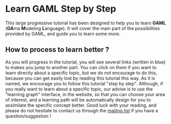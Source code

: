 # Learn GAML Step by Step

This large progressive tutorial has been designed to help you to learn **GAML** (**GA**ma **M**odeling **L**anguage).
It will cover the main part of the possibilities provided by GAML, and guide you to learn some more.

## How to process to learn better ?

As you will progress in the tutorial, you will see several links (written in blue) to makes you jump to another part. You can click on them if you want to learn directly about a specific topic, but we do not encourage to do this, because you can get easily lost by reading this tutorial this way. As it is named, we encourage you to follow this tutorial "step by step".
Although, if you really want to learn about a specific topic, our advise is to use the "learning graph" interface, in the website, so that you can choose your area of interest, and a learning path will be automatically design for you to assimilate the specific concept better.
Good luck with your reading, and please do not hesitate to contact us through the [mailing list](https://groups.google.com/forum/#!forum/gama-platform) if you have a question/suggestion !